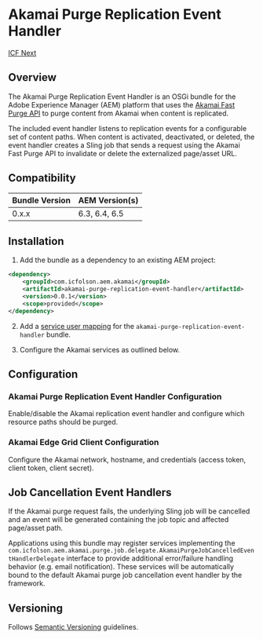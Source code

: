 # Akamai Purge Replication Event Handler

[ICF Next](http://www.icfnext.com)

## Overview

The Akamai Purge Replication Event Handler is an OSGi bundle for the Adobe Experience Manager (AEM) platform that uses the [Akamai Fast Purge API](https://developer.akamai.com/api/core_features/fast_purge/v3.html) to purge content from Akamai when content is replicated.

The included event handler listens to replication events for a configurable set of content paths.  When content is activated, deactivated, or deleted, the event handler creates a Sling job that sends a request using the Akamai Fast Purge API to invalidate or delete the externalized page/asset URL.

## Compatibility

Bundle Version | AEM Version(s)
------------ | -------------
0.x.x | 6.3, 6.4, 6.5

## Installation

1. Add the bundle as a dependency to an existing AEM project:

```xml
<dependency>
    <groupId>com.icfolson.aem.akamai</groupId>
    <artifactId>akamai-purge-replication-event-handler</artifactId>
    <version>0.0.1</version>
    <scope>provided</scope>
</dependency>
```

2. Add a [service user mapping](https://helpx.adobe.com/experience-manager/6-4/sites/administering/using/security-service-users.html#ServiceUsersandMappings) for the `akamai-purge-replication-event-handler` bundle.

3. Configure the Akamai services as outlined below.

## Configuration

### Akamai Purge Replication Event Handler Configuration

Enable/disable the Akamai replication event handler and configure which resource paths should be purged.

### Akamai Edge Grid Client Configuration

Configure the Akamai network, hostname, and credentials (access token, client token, client secret).

## Job Cancellation Event Handlers

If the Akamai purge request fails, the underlying Sling job will be cancelled and an event will be generated containing the job topic and affected page/asset path.  

Applications using this bundle may register services implementing the `com.icfolson.aem.akamai.purge.job.delegate.AkamaiPurgeJobCancelledEventHandlerDelegate` interface to provide additional error/failure handling behavior (e.g. email notification).  These services will be automatically bound to the default 
Akamai purge job cancellation event handler by the framework.  

## Versioning

Follows [Semantic Versioning](http://semver.org/) guidelines.